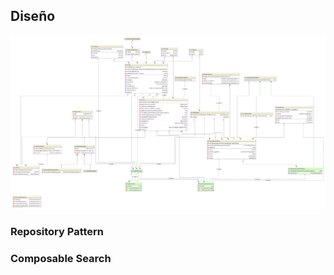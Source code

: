 ## Diseño


   ![Diagrama de clases](/documentation/class_diagram.png)


### Repository Pattern



### Composable Search








